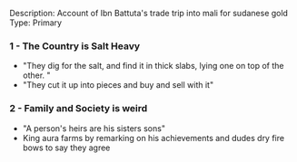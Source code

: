 Description: Account of Ibn Battuta's trade trip into mali for sudanese gold
Type: Primary
### 1 - The Country is Salt Heavy
- "They dig for the salt, and find it in thick slabs, lying one on top of the other. "
- "They cut it up into pieces and buy and sell with it"
### 2 - Family and Society is weird
- "A person's heirs are his sisters sons"
- King aura farms by remarking on his achievements and dudes dry fire bows to say they agree
